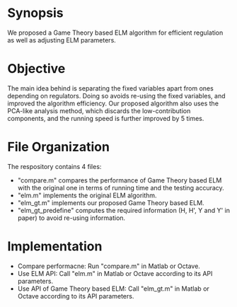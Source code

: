 <html>
<body>
<h1> Synopsis </h1>
We proposed a Game Theory based ELM algorithm for efficient regulation as well as adjusting ELM parameters. 

<h1> Objective </h1>
The main idea behind is separating the fixed variables apart from ones depending on regulators. Doing so avoids re-using the fixed variables, and improved the algorithm efficiency. Our proposed algorithm also uses the PCA-like analysis method, which discards the low-contribution components, and the running speed is further improved by 5 times.

<h1> File Organization </h1>
The respository contains 4 files:
<ul style=”list-style-type:disc”>  
<li> "compare.m" compares the performance of Game Theory based ELM with the original one in terms of running time and the testing accuracy. </li>
<li> "elm.m" implements the original ELM algorithm. </li>
<li> "elm_gt.m" implements our proposed Game Theory based ELM.</li>
<li> "elm_gt_predefine" computes the required information (H, H', Y and Y' in paper) to avoid re-using information.</li>
</ul>

<h1> Implementation </h1>
<ul style=”list-style-type:disc”>
<li> Compare performacne: Run "compare.m" in Matlab or Octave. </li>
<li> Use ELM API: Call "elm.m" in Matlab or Octave according to its API parameters.</li>
<li> Use API of Game Theory based ELM: Call "elm_gt.m" in Matlab or Octave according to its API parameters.</li>
</ul>
</html>  
